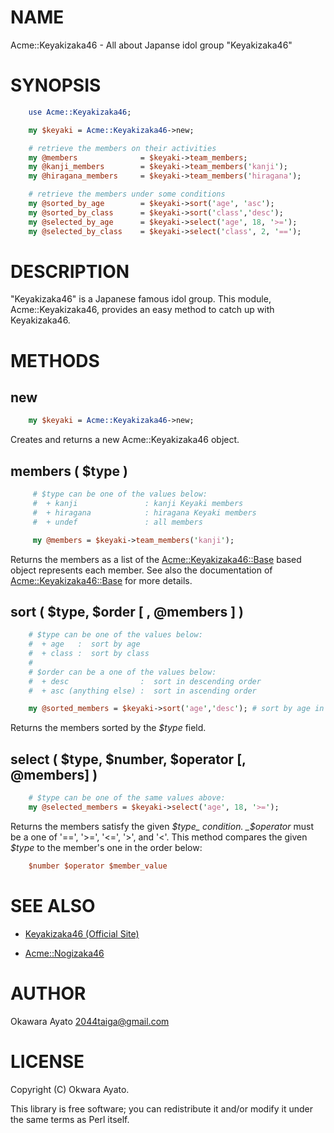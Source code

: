 # NAME

Acme::Keyakizaka46 - All about Japanse idol group "Keyakizaka46"

# SYNOPSIS

```perl
    use Acme::Keyakizaka46;

    my $keyaki = Acme::Keyakizaka46->new;

    # retrieve the members on their activities
    my @members              = $keyaki->team_members;
    my @kanji_members        = $keyaki->team_members('kanji');
    my @hiragana_members     = $keyaki->team_members('hiragana');

    # retrieve the members under some conditions
    my @sorted_by_age        = $keyaki->sort('age', 'asc');
    my @sorted_by_class      = $keyaki->sort('class','desc');
    my @selected_by_age      = $keyaki->select('age', 18, '>=');
    my @selected_by_class    = $keyaki->select('class', 2, '==');
```
# DESCRIPTION

"Keyakizaka46" is a Japanese famous idol group.
This module, Acme::Keyakizaka46, provides an easy method to catch up
with Keyakizaka46.

# METHODS

## new

```perl
    my $keyaki = Acme::Keyakizaka46->new;
```
Creates and returns a new Acme::Keyakizaka46 object.

## members ( $type )

```perl
     # $type can be one of the values below:
     #  + kanji               : kanji Keyaki members
     #  + hiragana            : hiragana Keyaki members
     #  + undef               : all members

     my @members = $keyaki->team_members('kanji');
```

Returns the members as a list of the [Acme::Keyakizaka46::Base](https://metacpan.org/pod/Acme::Keyakizaka46::Base) based object represents each member. See also the documentation of [Acme::Keyakizaka46::Base](https://metacpan.org/pod/Acme::Keyakizaka46::Base) for more details.

## sort ( $type, $order \[ , @members \] )

```perl
    # $type can be one of the values below:
    #  + age   :  sort by age
    #  + class :  sort by class
    #
    # $order can be a one of the values below:
    #  + desc                :  sort in descending order
    #  + asc (anything else) :  sort in ascending order

    my @sorted_members = $keyaki->sort('age','desc'); # sort by age in descending order
```

Returns the members sorted by the _$type_ field.

## select ( $type, $number, $operator \[, @members\] )

```perl
    # $type can be one of the same values above:
    my @selected_members = $keyaki->select('age', 18, '>=');
```

Returns the members satisfy the given _$type_ condition. _$operator_ must be a one of '==', '>=', '<=', '>', and '<'. This method compares the given _$type_ to the member's one in the order below:

```perl
    $number $operator $member_value
```

# SEE ALSO

- [Keyakizaka46 (Official Site)](http://www.keyakizaka46.com/)

- [Acme::Nogizaka46](http://search.cpan.org/~twogmon/Acme-Nogizaka46-0.3/lib/Acme/Nogizaka46.pm)

# AUTHOR

Okawara Ayato <2044taiga@gmail.com>

# LICENSE

Copyright (C) Okwara Ayato.

This library is free software; you can redistribute it and/or modify it under the same terms as Perl itself.
